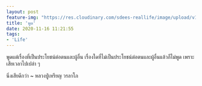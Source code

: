 ```yaml
---
layout: post
feature-img: "https://res.cloudinary.com/sdees-reallife/image/upload/v1555658919/sample_feature_img.png"
title: 'พูด'
date: 2020-11-16 11:21:55
tags:
- 'Life'
---
```

พูดแต่เรื่องที่เป็นประโยชน์ต่อตนและผู้อื่น เรื่องใดที่ไม่เป็นประโยชน์ต่อตนและผู้อื่นแล้วก็ไม่พูด เพราะเสียเวลาไปเปล่า ๆ

นิ่งเสียดีกว่า ~ หลวงปู่เหรียญ วรลาโภ

<i class="fa fa-child" style="color:plum"></i>
